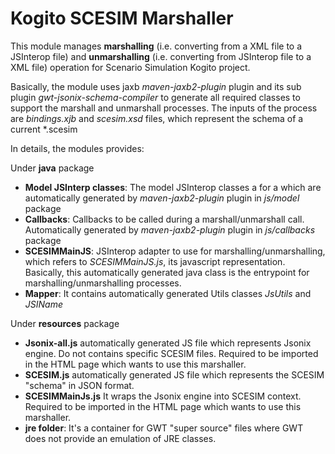 <!--
   Licensed to the Apache Software Foundation (ASF) under one
   or more contributor license agreements.  See the NOTICE file
   distributed with this work for additional information
   regarding copyright ownership.  The ASF licenses this file
   to you under the Apache License, Version 2.0 (the
   "License"); you may not use this file except in compliance
   with the License.  You may obtain a copy of the License at
     http://www.apache.org/licenses/LICENSE-2.0
   Unless required by applicable law or agreed to in writing,
   software distributed under the License is distributed on an
   "AS IS" BASIS, WITHOUT WARRANTIES OR CONDITIONS OF ANY
   KIND, either express or implied.  See the License for the
   specific language governing permissions and limitations
   under the License.
-->

# Kogito SCESIM Marshaller

This module manages **marshalling** (i.e. converting from a XML file to a JSInterop file)
and **unmarshalling** (i.e. converting from JSInterop file to a XML file) operation for Scenario Simulation
Kogito project.

Basically, the module uses jaxb _maven-jaxb2-plugin_ plugin and its sub plugin _gwt-jsonix-schema-compiler_
to generate all required classes to support the marshall and unmarshall processes. The inputs of the process are
_bindings.xjb_ and _scesim.xsd_ files, which represent the schema of a current \*.scesim

In details, the modules provides:

Under **java** package

- **Model JSInterp classes**: The model JSInterop classes a for a which are automatically generated by
  _maven-jaxb2-plugin_ plugin in _js/model_ package
- **Callbacks**: Callbacks to be called during a marshall/unmarshall call. Automatically generated by
  _maven-jaxb2-plugin_ plugin in _js/callbacks_ package
- **SCESIMMainJS**: JSInterop adapter to use for marshalling/unmarshalling, which refers to _SCESIMMainJS.js_,
  its javascript representation. Basically, this automatically generated java class is the entrypoint
  for marshalling/unmarshalling processes.
- **Mapper**: It contains automatically generated Utils classes _JsUtils_ and _JSIName_

Under **resources** package

- **Jsonix-all.js** automatically generated JS file which represents Jsonix engine. Do not contains specific
  SCESIM files. Required to be imported in the HTML page which wants to use this marshaller.
- **SCESIM.js** automatically generated JS file which represents the SCESIM "schema" in JSON format.
- **SCESIMMainJs.js** It wraps the Jsonix engine into SCESIM context.
  Required to be imported in the HTML page which wants to use this marshaller.
- **jre folder**: It's a container for GWT "super source" files where GWT does not provide an emulation of JRE classes.
